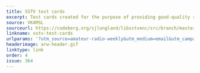 ```yaml
---
title: SSTV test cards
excerpt: Test cards created for the purpose of providing good-quality reference images for SSTV development at the resolutions used by SSTV modes.
source: VK4MSL
sourceurl: https://codeberg.org/sjlongland/libsstvenc/src/branch/master/testcards
linkname: sstv-test-cards
urlparams: '?utm_source=amateur-radio-weekly&utm_medium=email&utm_campaign=newsletter'
headerimage: arw-header.gif
linktype: link
order: 4
issue: 364
---
```

